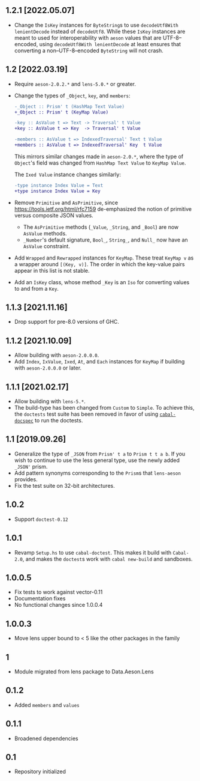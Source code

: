 1.2.1 [2022.05.07]
------------------
* Change the `IsKey` instances for `ByteString`s to use
  `decodeUtf8With lenientDecode` instead of `decodeUtf8`. While these `IsKey`
  instances are meant to used for interoperability with `aeson` values that
  are UTF-8–encoded, using `decodeUtf8With lenientDecode` at least ensures
  that converting a non–UTF-8–encoded `ByteString` will not crash.

1.2 [2022.03.19]
----------------
* Require `aeson-2.0.2.*` and `lens-5.0.*` or greater.
* Change the types of `_Object`, `key`, and `members`:

  ```diff
  -_Object :: Prism' t (HashMap Text Value)
  +_Object :: Prism' t (KeyMap Value)

  -key :: AsValue t => Text -> Traversal' t Value
  +key :: AsValue t => Key  -> Traversal' t Value

  -members :: AsValue t => IndexedTraversal' Text t Value
  +members :: AsValue t => IndexedTraversal' Key  t Value
  ```

  This mirrors similar changes made in `aeson-2.0.*`, where the type of
  `Object`'s field was changed from `HashMap Text Value` to `KeyMap Value`.

  The `Ixed Value` instance changes similarly:

  ```diff
  -type instance Index Value = Text
  +type instance Index Value = Key
  ```
* Remove `Primitive` and `AsPrimitive`, since https://tools.ietf.org/html/rfc7159
  de-emphasized the notion of primitive versus composite JSON values.
  * The `AsPrimitive` methods (`_Value`, `_String`, and `_Bool`) are now
    `AsValue` methods.
  * `_Number`'s default signature, `Bool_`, `String_`, and `Null_` now have an
    `AsValue` constraint.
* Add `Wrapped` and `Rewrapped` instances for `KeyMap`. These treat `KeyMap v`
  as a wrapper around `[(Key, v)]`. The order in which the key-value pairs
  appear in this list is not stable.
* Add an `IsKey` class, whose method `_Key` is an `Iso` for converting values
  to and from a `Key`.

1.1.3 [2021.11.16]
------------------
* Drop support for pre-8.0 versions of GHC.

1.1.2 [2021.10.09]
------------------
* Allow building with `aeson-2.0.0.0`.
* Add `Index`, `IxValue`, `Ixed`, `At`, and `Each` instances for `KeyMap` if
  building with `aeson-2.0.0.0` or later.

1.1.1 [2021.02.17]
------------------
* Allow building with `lens-5.*`.
* The build-type has been changed from `Custom` to `Simple`.
  To achieve this, the `doctests` test suite has been removed in favor of using
  [`cabal-docspec`](https://github.com/phadej/cabal-extras/tree/master/cabal-docspec)
  to run the doctests.

1.1 [2019.09.26]
----------------
* Generalize the type of `_JSON` from `Prism' t a` to `Prism t t a b`. If you
  wish to continue to use the less general type, use the newly added `_JSON'`
  prism.
* Add pattern synonyms corresponding to the `Prism`s that `lens-aeson`
  provides.
* Fix the test suite on 32-bit architectures.

1.0.2
-----
* Support `doctest-0.12`

1.0.1
-----
* Revamp `Setup.hs` to use `cabal-doctest`. This makes it build
  with `Cabal-2.0`, and makes the `doctest`s work with `cabal new-build` and
  sandboxes.

1.0.0.5
----
* Fix tests to work against vector-0.11
* Documentation fixes
* No functional changes since 1.0.0.4

1.0.0.3
----
* Move lens upper bound to < 5 like the other packages in the family

1
----
* Module migrated from lens package to Data.Aeson.Lens

0.1.2
-----
* Added `members` and `values`

0.1.1
-----
* Broadened dependencies

0.1
---
* Repository initialized

